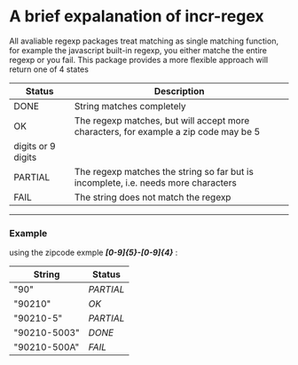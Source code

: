 # A brief expalanation of incr-regex

All avaliable regexp packages treat matching as single matching function, for example the javascript built-in regexp, you either matche the entire
regexp or you fail. This package provides a more flexible approach will return one of 4 states

| Status | Description |
| ------ | ----        |
| DONE | String matches completely |
| OK  | The regexp matches, but will accept more characters, for example a zip code may be 5
 digits or 9 digits  |
| PARTIAL | The regexp matches the string so far but is incomplete, i.e. needs more characters |
| FAIL | The string does not match the regexp |

----

### Example
using the zipcode exmple 
___[0-9]{5}-[0-9]{4}___ :

| String | Status |
| ------ | ----   |
| "90" | _PARTIAL_ |
| "90210" | _OK_ |
| "90210-5" | _PARTIAL_ |
| "90210-5003" | _DONE_ |
| "90210-500A" | _FAIL_ |
